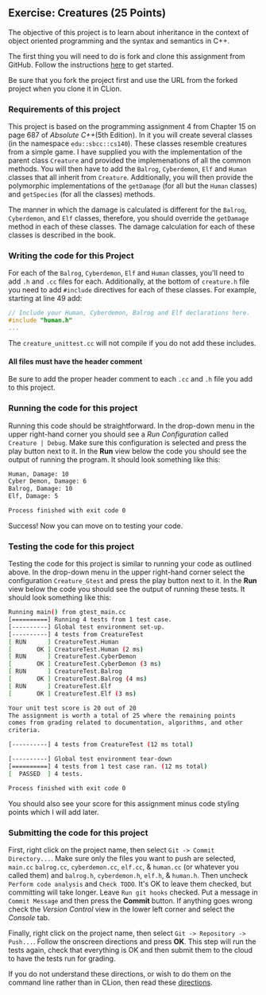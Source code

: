## Exercise: Creatures (25 Points)

The objective of this project is to learn about inheritance in the context of object oriented programming
and the syntax and semantics in C++.

The first thing you will need to do is fork and clone this assignment
from GitHub. Follow the instructions
[here](https://github.com/sbcc-cs140-fall2018/Course-Information/wiki)
to get started.

Be sure that you fork the project first and use the URL from
the forked project when you clone it in CLion.

### Requirements of this project

This project is based on the programming assignment 4 from Chapter 15 on page 687 of _Absolute C++_(5th Edition). In 
it you will create several classes (in the namespace `edu::sbcc::cs140`). These classes
resemble creatures from a simple game. I have supplied you with the implementation of the parent
class `Creature` and provided the implemenations of all the common methods. You will then have
to add the `Balrog`, `Cyberdemon`, `Elf` and `Human` classes that all inherit from `Creature`.
Additionally, you will then provide the polymorphic implementations of the `getDamage` (for all 
but the `Human` classes) and `getSpecies` (for all the classes) methods.

The manner in which the damage is calculated is different for the `Balrog`, `Cyberdemon`, and
`Elf` classes, therefore, you should override the `getDamage` method in each of these classes.
The damage calculation for each of these classes is described in the book.

### Writing the code for this Project

For each of the `Balrog`, `Cyberdemon`, `Elf` and `Human` classes, you'll need to add `.h` and 
`.cc` files for each. Additionally, at the bottom of `creature.h` file you need to add `#include`
directives for each of these classes. For example, starting at line 49 add:

```cpp
// Include your Human, Cyberdemon, Balrog and Elf declarations here.
#include "human.h"
...
```

The `creature_unittest.cc` will not compile if you do not add these includes.

#### All files must have the header comment

Be sure to add the proper header comment to each `.cc` and `.h` file you add to this project.

### Running the code for this project

Running this code should be straightforward. In the drop-down 
menu in the upper right-hand corner you should see a *Run
Configuration* called `Creature | Debug`. Make sure this 
configuration is selected and press the play button next to it.
In the **Run** view below the code you should see the output 
of running the program. It should look something like this:

```bash
Human, Damage: 10
Cyber Demon, Damage: 6
Balrog, Damage: 10
Elf, Damage: 5

Process finished with exit code 0
```

Success! Now you can move on to testing your code.

### Testing the code for this project

Testing the code for this project is similar to running your code
as outlined above. In the drop-down menu in the upper right-hand
corner select the configuration `Creature_Gtest` and press the
play button next to it. In the **Run** view below the code you should
see the output of running these tests. It should look something
like this:

```bash
Running main() from gtest_main.cc
[==========] Running 4 tests from 1 test case.
[----------] Global test environment set-up.
[----------] 4 tests from CreatureTest
[ RUN      ] CreatureTest.Human
[       OK ] CreatureTest.Human (2 ms)
[ RUN      ] CreatureTest.CyberDemon
[       OK ] CreatureTest.CyberDemon (3 ms)
[ RUN      ] CreatureTest.Balrog
[       OK ] CreatureTest.Balrog (4 ms)
[ RUN      ] CreatureTest.Elf
[       OK ] CreatureTest.Elf (3 ms)

Your unit test score is 20 out of 20
The assignment is worth a total of 25 where the remaining points
comes from grading related to documentation, algorithms, and other
criteria.

[----------] 4 tests from CreatureTest (12 ms total)

[----------] Global test environment tear-down
[==========] 4 tests from 1 test case ran. (12 ms total)
[  PASSED  ] 4 tests.

Process finished with exit code 0
```

You should also see your score for this
assignment minus code styling points which I will add later.

### Submitting the code for this project

First, right click on the project name, then select `Git -> Commit Directory...`. 
Make sure only the files you want to push are selected, `main.cc` `balrog.cc`, `cyberdemon.cc`,
`elf.cc`, & `human.cc` (or whatever you called them) and `balrog.h`, `cyberdemon.h`, `elf.h`, &
`human.h`. Then uncheck `Perform code analysis` and `Check TODO`. It's OK to leave them checked,
but committing will take longer. Leave `Run git hooks` checked. Put a message in `Commit Message`
and then press the **Commit** button. If anything goes wrong check the _Version Control_ view
in the lower left corner and select the _Console_ tab.
 
Finally, right click on the project name,
then select `Git -> Repository -> Push...`. Follow the onscreen directions
and press **OK**. This step will run the tests again, check that everything is OK
and then submit them to the cloud to have the tests run for grading.

If you do not understand these directions, or wish to do them on the command
line rather than in CLion, then read these [directions](https://github.com/sbcc-cs140-fall2018/Course-Information/wiki/How-to-Turn-In-Every-Project).
